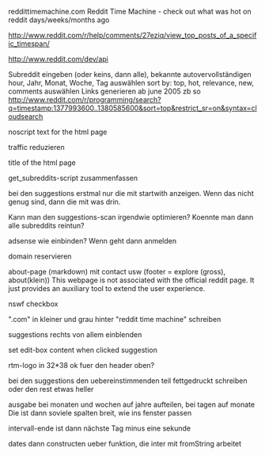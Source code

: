 reddittimemachine.com
Reddit Time Machine - check out what was hot on reddit days/weeks/months ago

http://www.reddit.com/r/help/comments/27eziq/view_top_posts_of_a_specific_timespan/

http://www.reddit.com/dev/api

Subreddit eingeben (oder keins, dann alle), bekannte autovervollständigen
hour, Jahr, Monat, Woche, Tag auswählen
sort by: top, hot, relevance, new, comments auswählen
Links generieren ab june 2005
zb so
http://www.reddit.com/r/programming/search?q=timestamp:1377993600..1380585600&sort=top&restrict_sr=on&syntax=cloudsearch

noscript text for the html page

traffic reduzieren

title of the html page

get_subreddits-script zusammenfassen

bei den suggestions erstmal nur die mit startwith anzeigen. Wenn das nicht genug sind, dann die mit was drin.

Kann man den suggestions-scan irgendwie optimieren? Koennte man dann alle subreddits reintun?

adsense wie einbinden? Wenn geht dann anmelden

domain reservieren

about-page (markdown) mit contact usw (footer = explore (gross), about(klein))
This webpage is not associated with the official reddit page. It just provides an auxiliary tool to extend the user experience.

nswf checkbox

".com" in kleiner und grau hinter "reddit time machine" schreiben

suggestions rechts von allem einblenden

set edit-box content when clicked suggestion

rtm-logo in 32*38 ok fuer den header oben?

bei den suggestions den uebereinstimmenden teil fettgedruckt schreiben oder den rest etwas heller

ausgabe bei monaten und wochen auf jahre aufteilen, bei tagen auf monate
Die ist dann soviele spalten breit, wie ins fenster passen

intervall-ende ist dann nächste Tag minus eine sekunde

dates dann constructen ueber funktion, die inter mit fromString arbeitet